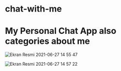 # chat-with-me
# My Personal Chat App also categories about me

![Ekran Resmi 2021-06-27 14 55 47](https://user-images.githubusercontent.com/50153950/123544376-ae3a8a80-d75b-11eb-9917-e1e5baf67176.png)

![Ekran Resmi 2021-06-27 14 57 22](https://user-images.githubusercontent.com/50153950/123544386-b397d500-d75b-11eb-876c-e24274565f00.png)
